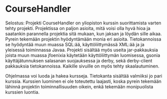 # CourseHandler
Selostus:
Projekti CourseHandler on yliopiston kurssin suorittamista varten tehty projekti. Projektissa on paljon asioita, mitä voisi olla hyvä hioa ja saatankin parannella projektia sitä mukaan, kun jaksan ja löydän sille aikaa. Pyrein tekemään projektin hyödyntämään monia eri asioita. Tietokannoissa se hyödyntää muun muassa SQL:ää, käyttöliittymässä XML:ää ja ja yleisessä toiminnassa Javaa. Projekti sisältää myös useita jar-pakkauksia joista muun muassa jfoenixia käytetään käyttöliittymän luomisessa, gsonia käyttäjätunnuksen salasanan suojauksessa ja derby, sekä derby-client pakkauksia tietokannoissa. Kaikille sivuille on myös tehty skaalautuminen. 

Ohjelmassa voi luoda ja hakea kursseja. Tietokanta sisältää valmiiksi jo pari kurssia. Kurssien luominen ei ole toteutettu laajasti, koska pyrein tekemään lähinnä projektin toiminnallisuuden oikein, enkä tekemään monipuolista kurssien luontia.

